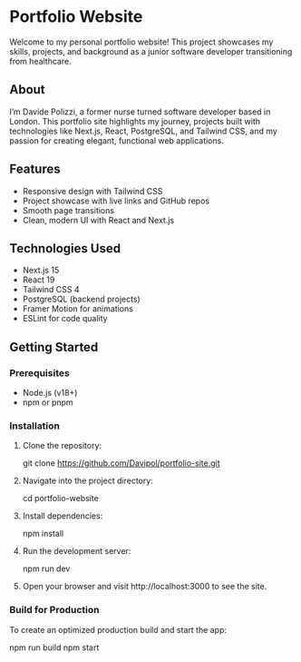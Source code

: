 # Portfolio Website

Welcome to my personal portfolio website! This project showcases my skills, projects, and background as a junior software developer transitioning from healthcare.

## About

I’m Davide Polizzi, a former nurse turned software developer based in London. This portfolio site highlights my journey, projects built with technologies like Next.js, React, PostgreSQL, and Tailwind CSS, and my passion for creating elegant, functional web applications.

## Features

- Responsive design with Tailwind CSS
- Project showcase with live links and GitHub repos
- Smooth page transitions
- Clean, modern UI with React and Next.js

## Technologies Used

- Next.js 15
- React 19
- Tailwind CSS 4
- PostgreSQL (backend projects)
- Framer Motion for animations
- ESLint for code quality

## Getting Started

### Prerequisites

- Node.js (v18+)
- npm or pnpm

### Installation

1. Clone the repository:

   git clone https://github.com/Davipol/portfolio-site.git

2. Navigate into the project directory:

   cd portfolio-website

3. Install dependencies:

   npm install

4. Run the development server:

   npm run dev

5. Open your browser and visit http://localhost:3000 to see the site.

### Build for Production

To create an optimized production build and start the app:

npm run build
npm start
